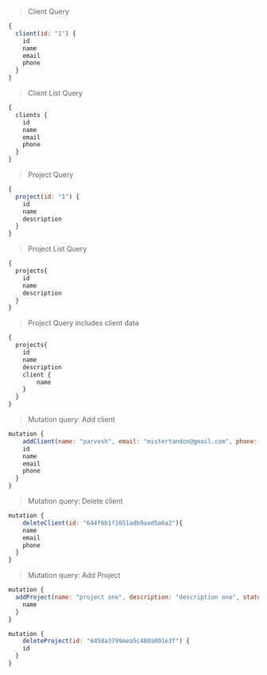 > Client Query
```javascript
{
  client(id: "1") {
    id
    name
    email
    phone
  }
}
```

> Client List Query
```javascript
{
  clients {
    id
    name
    email
    phone
  }
}
```

> Project Query
```javascript
{
  project(id: "1") {
    id
    name
    description
  }
}

```

> Project List Query
```javascript
{
  projects{
    id
    name
    description
  }
}
```

> Project Query includes client data
```javascript
{
  projects{
    id
    name
    description
    client {
    	name
  	}
  }
}

```

> Mutation query: Add client

```javascript
mutation {
 	addClient(name: "parvesh", email: "mistertandon@gmail.com", phone: "+91-9650780712"){
    id
    name
    email
    phone    
  }
}
```

> Mutation query: Delete client

```javascript
mutation {
 	deleteClient(id: "644f6b1f1051adb9aad5a6a2"){
    name
    email
    phone
  }
}

```

> Mutation query: Add Project

```javascript
mutation {
  addProject(name: "project one", description: "description one", status: NOT_STARTED, clientId: "644f4b42a9d98dcaff5d0fa4") {
    name
  }
}
```

```javascript
mutation {
 	deleteProject(id: "6450a3799eea5c480a001e3f") {
    id
  }
}
```